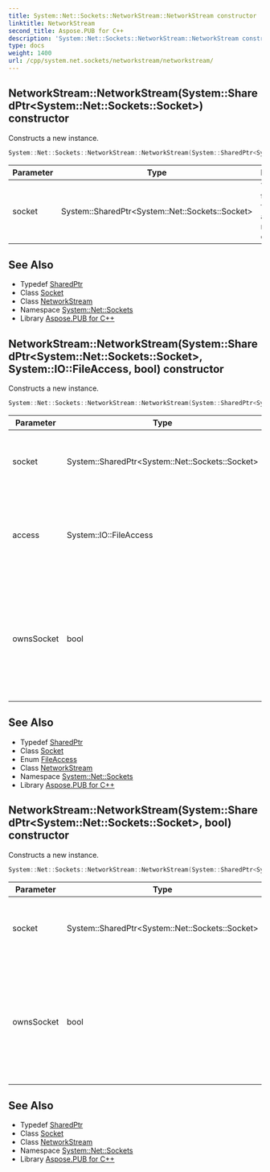 ```yaml
---
title: System::Net::Sockets::NetworkStream::NetworkStream constructor
linktitle: NetworkStream
second_title: Aspose.PUB for C++
description: 'System::Net::Sockets::NetworkStream::NetworkStream constructor. Constructs a new instance in C++.'
type: docs
weight: 1400
url: /cpp/system.net.sockets/networkstream/networkstream/
---
```

## NetworkStream::NetworkStream(System::SharedPtr\<System::Net::Sockets::Socket\>) constructor


Constructs a new instance.

```cpp
System::Net::Sockets::NetworkStream::NetworkStream(System::SharedPtr<System::Net::Sockets::Socket> socket)
```


| Parameter | Type | Description |
| --- | --- | --- |
| socket | System::SharedPtr\<System::Net::Sockets::Socket\> | The socket that is used for sending and receiving data. |

## See Also

* Typedef [SharedPtr](../../../system/sharedptr/)
* Class [Socket](../../socket/)
* Class [NetworkStream](../)
* Namespace [System::Net::Sockets](../../)
* Library [Aspose.PUB for C++](../../../)
## NetworkStream::NetworkStream(System::SharedPtr\<System::Net::Sockets::Socket\>, System::IO::FileAccess, bool) constructor


Constructs a new instance.

```cpp
System::Net::Sockets::NetworkStream::NetworkStream(System::SharedPtr<System::Net::Sockets::Socket> socket, System::IO::FileAccess access, bool ownsSocket)
```


| Parameter | Type | Description |
| --- | --- | --- |
| socket | System::SharedPtr\<System::Net::Sockets::Socket\> | The socket that is used for sending and receiving data. |
| access | System::IO::FileAccess | Specifies the access type given to the instance over the specified socket. |
| ownsSocket | bool | A value that indicates if the current instance takes ownership of the specified socket when the value is true. |

## See Also

* Typedef [SharedPtr](../../../system/sharedptr/)
* Class [Socket](../../socket/)
* Enum [FileAccess](../../../system.io/fileaccess/)
* Class [NetworkStream](../)
* Namespace [System::Net::Sockets](../../)
* Library [Aspose.PUB for C++](../../../)
## NetworkStream::NetworkStream(System::SharedPtr\<System::Net::Sockets::Socket\>, bool) constructor


Constructs a new instance.

```cpp
System::Net::Sockets::NetworkStream::NetworkStream(System::SharedPtr<System::Net::Sockets::Socket> socket, bool ownsSocket)
```


| Parameter | Type | Description |
| --- | --- | --- |
| socket | System::SharedPtr\<System::Net::Sockets::Socket\> | The socket that is used for sending and receiving data. |
| ownsSocket | bool | A value that indicates if the current instance takes ownership of the specified socket when the value is true. |

## See Also

* Typedef [SharedPtr](../../../system/sharedptr/)
* Class [Socket](../../socket/)
* Class [NetworkStream](../)
* Namespace [System::Net::Sockets](../../)
* Library [Aspose.PUB for C++](../../../)
